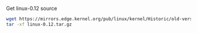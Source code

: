 
Get linux-0.12 source

```sh
wget https://mirrors.edge.kernel.org/pub/linux/kernel/Historic/old-versions/linux-0.12.tar.gz
tar -xf linux-0.12.tar.gz
```

